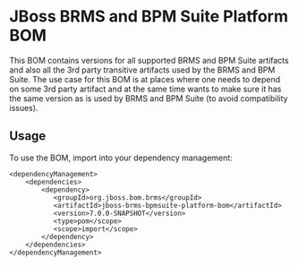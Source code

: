 JBoss BRMS and BPM Suite Platform BOM
=====================================
This BOM contains versions for all supported BRMS and BPM Suite artifacts and also all the 3rd party transitive artifacts
used by the BRMS and BPM Suite.
The use case for this BOM is at places where one needs to depend on some 3rd party artifact and at the same time wants
to make sure it has the same version as is used by BRMS and BPM Suite (to avoid compatibility issues).
 
Usage
-----
 
To use the BOM, import into your dependency management:

    <dependencyManagement>
        <dependencies>
            <dependency>
               <groupId>org.jboss.bom.brms</groupId>
               <artifactId>jboss-brms-bpmsuite-platform-bom</artifactId>
               <version>7.0.0-SNAPSHOT</version>
               <type>pom</scope>
               <scope>import</scope>
            </dependency>
        </dependencies>
    </dependencyManagement>
